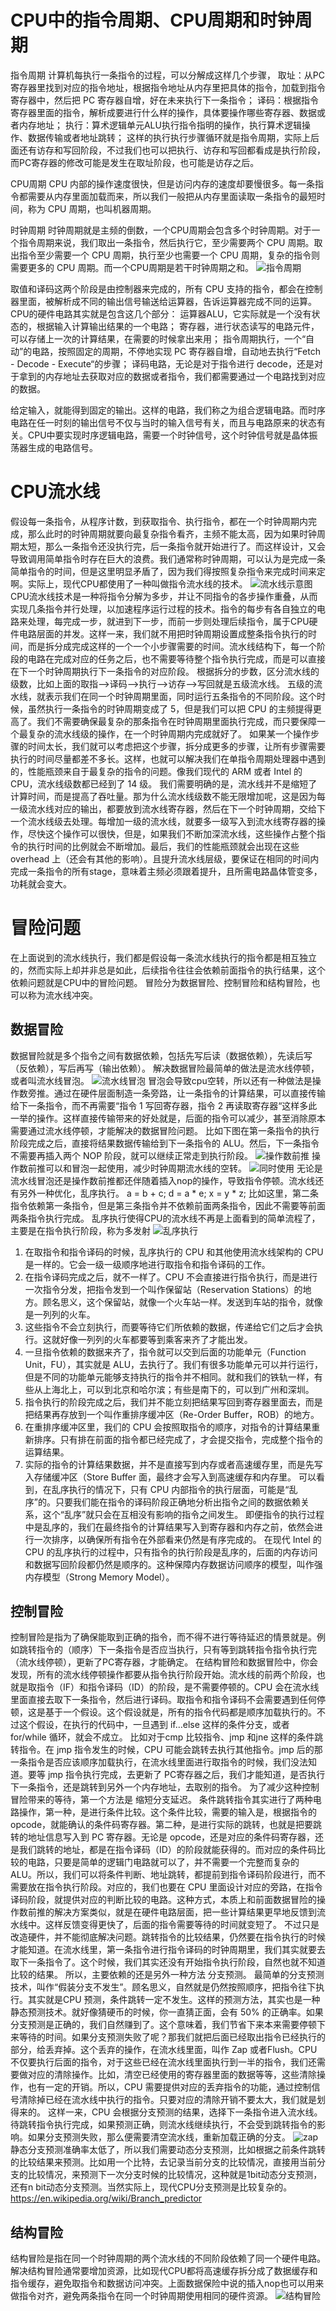 # CPU中的指令周期、CPU周期和时钟周期
指令周期
计算机每执行一条指令的过程，可以分解成这样几个步骤，
取址：从PC 寄存器里找到对应的指令地址，根据指令地址从内存里把具体的指令，加载到指令寄存器中，然后把 PC 寄存器自增，好在未来执行下一条指令；
译码：根据指令寄存器里面的指令，解析成要进行什么样的操作，具体要操作哪些寄存器、数据或者内存地址；
执行：算术逻辑单元ALU执行指令指明的操作，执行算术逻辑操作、数据传输或者地址跳转；
这样的执行执行步骤循环就是指令周期，实际上后面还有访存和写回阶段，不过我们也可以把执行、访存和写回都看成是执行阶段，而PC寄存器的修改可能是发生在取址阶段，也可能是访存之后。

CPU周期
CPU 内部的操作速度很快，但是访问内存的速度却要慢很多。每一条指令都需要从内存里面加载而来，所以我们一般把从内存里面读取一条指令的最短时间，称为 CPU 周期，也叫机器周期。

时钟周期
时钟周期就是主频的倒数，一个CPU周期会包含多个时钟周期。对于一个指令周期来说，我们取出一条指令，然后执行它，至少需要两个 CPU 周期。取出指令至少需要一个 CPU 周期，执行至少也需要一个 CPU 周期，复杂的指令则需要更多的 CPU 周期。而一个CPU周期是若干时钟周期之和。
![指令周期](指令周期.png)

取值和译码这两个阶段是由控制器来完成的，所有 CPU 支持的指令，都会在控制器里面，被解析成不同的输出信号输送给运算器，告诉运算器完成不同的运算。
CPU的硬件电路其实就是包含这几个部分：
运算器ALU，它实际就是一个没有状态的，根据输入计算输出结果的一个电路；
寄存器，进行状态读写的电路元件，可以存储上一次的计算结果，在需要的时候拿出来用；
指令周期执行，一个“自动”的电路，按照固定的周期，不停地实现 PC 寄存器自增，自动地去执行“Fetch - Decode - Execute“的步骤；
译码电路，无论是对于指令进行 decode，还是对于拿到的内存地址去获取对应的数据或者指令，我们都需要通过一个电路找到对应的数据。

给定输入，就能得到固定的输出。这样的电路，我们称之为组合逻辑电路。而时序电路在任一时刻的输出信号不仅与当时的输入信号有关，而且与电路原来的状态有关。CPU中要实现时序逻辑电路，需要一个时钟信号，这个时钟信号就是晶体振荡器生成的电路信号。

# CPU流水线
假设每一条指令，从程序计数，到获取指令、执行指令，都在一个时钟周期内完成，那么此时的时钟周期就要向最复杂指令看齐，主频不能太高，因为如果时钟周期太短，那么一条指令还没执行完，后一条指令就开始进行了。而这样设计，又会导致调用简单指令时存在巨大的浪费。我们通常称时钟周期，可以认为是完成一条简单指令的时间，但是这里明显矛盾了，因为我们得按照复杂指令来完成时间来定啊。实际上，现代CPU都使用了一种叫做指令流水线的技术。
![流水线示意图](流水线示意图.png)
CPU流水线技术是一种将指令分解为多步，并让不同指令的各步操作重叠，从而实现几条指令并行处理，以加速程序运行过程的技术。指令的每步有各自独立的电路来处理，每完成一步，就进到下一步，而前一步则处理后续指令，属于CPU硬件电路层面的并发。这样一来，我们就不用把时钟周期设置成整条指令执行的时间，而是拆分成完成这样的一个一个小步骤需要的时间。流水线结构下，每一个阶段的电路在完成对应的任务之后，也不需要等待整个指令执行完成，而是可以直接在下一个时钟周期执行下一条指令的对应阶段。
根据拆分的步数，区分流水线的级数，比如上面的取指-->译码-->执行-->访存-->写回就是五级流水线。
五级的流水线，就表示我们在同一个时钟周期里面，同时运行五条指令的不同阶段。这个时候，虽然执行一条指令的时钟周期变成了 5，但是我们可以把 CPU 的主频提得更高了。我们不需要确保最复杂的那条指令在时钟周期里面执行完成，而只要保障一个最复杂的流水线级的操作，在一个时钟周期内完成就好了。
如果某一个操作步骤的时间太长，我们就可以考虑把这个步骤，拆分成更多的步骤，让所有步骤需要执行的时间尽量都差不多长。这样，也就可以解决我们在单指令周期处理器中遇到的，性能瓶颈来自于最复杂的指令的问题。像我们现代的 ARM 或者 Intel 的 CPU，流水线级数都已经到了 14 级。
我们需要明确的是，流水线并不是缩短了计算时间，而是提高了吞吐量。那为什么流水线级数不能无限增加呢，这是因为每一级流水线对应的输出，都要放到流水线寄存器，然后在下一个时钟周期，交给下一个流水线级去处理。每增加一级的流水线，就要多一级写入到流水线寄存器的操作，尽快这个操作可以很快，但是，如果我们不断加深流水线，这些操作占整个指令的执行时间的比例就会不断增加。最后，我们的性能瓶颈就会出现在这些 overhead 上（还会有其他的影响）。且提升流水线层级，要保证在相同的时间内完成一条指令的所有stage，意味着主频必须跟着提升，且所需电路晶体管变多，功耗就会变大。

# 冒险问题
在上面说到的流水线执行，我们都是假设每一条流水线执行的指令都是相互独立的，然而实际上却并非总是如此，后续指令往往会依赖前面指令的执行结果，这个依赖问题就是CPU中的冒险问题。
冒险分为数据冒险、控制冒险和结构冒险，也可以称为流水线冲突。
## 数据冒险
数据冒险就是多个指令之间有数据依赖，包括先写后读（数据依赖），先读后写（反依赖），写后再写（输出依赖）。
解决数据冒险最简单的做法是流水线停顿，或者叫流水线冒泡。
![流水线冒泡](流水线冒泡.png)
冒泡会导致cpu空转，所以还有一种做法是操作数旁推。通过在硬件层面制造一条旁路，让一条指令的计算结果，可以直接传输给下一条指令，而不再需要“指令 1 写回寄存器，指令 2 再读取寄存器“这样多此一举的操作。这样直接传输带来的好处就是，后面的指令可以减少，甚至消除原本需要通过流水线停顿，才能解决的数据冒险问题。
比如下图在第一条指令的执行阶段完成之后，直接将结果数据传输给到下一条指令的 ALU。然后，下一条指令不需要再插入两个 NOP 阶段，就可以继续正常走到执行阶段。
![操作数前推](操作数前推.png)
操作数前推可以和冒泡一起使用，减少时钟周期流水线的空转。
![同时使用](同时使用.png)
无论是流水线冒泡还是操作数前推都还伴随着插入nop的操作，导致指令停顿。流水线还有另外一种优化，乱序执行。
a = b + c;
d = a * e;
x = y * z;
比如这里，第二条指令依赖第一条指令，但是第三条指令并不依赖前面两条指令，因此不需要等前面两条指令执行完成。
乱序执行使得CPU的流水线不再是上面看到的简单流程了，主要是在指令执行阶段，称为多发射
![乱序执行](乱序执行.png)
1. 在取指令和指令译码的时候，乱序执行的 CPU 和其他使用流水线架构的 CPU 是一样的。它会一级一级顺序地进行取指令和指令译码的工作。  
2. 在指令译码完成之后，就不一样了。CPU 不会直接进行指令执行，而是进行一次指令分发，把指令发到一个叫作保留站（Reservation Stations）的地方。顾名思义，这个保留站，就像一个火车站一样。发送到车站的指令，就像是一列列的火车。
3. 这些指令不会立刻执行，而要等待它们所依赖的数据，传递给它们之后才会执行。这就好像一列列的火车都要等到乘客来齐了才能出发。
4. 一旦指令依赖的数据来齐了，指令就可以交到后面的功能单元（Function Unit，FU），其实就是 ALU，去执行了。我们有很多功能单元可以并行运行，但是不同的功能单元能够支持执行的指令并不相同。就和我们的铁轨一样，有些从上海北上，可以到北京和哈尔滨；有些是南下的，可以到广州和深圳。
5. 指令执行的阶段完成之后，我们并不能立刻把结果写回到寄存器里面去，而是把结果再存放到一个叫作重排序缓冲区（Re-Order Buffer，ROB）的地方。
6. 在重排序缓冲区里，我们的 CPU 会按照取指令的顺序，对指令的计算结果重新排序。只有排在前面的指令都已经完成了，才会提交指令，完成整个指令的运算结果。
7. 实际的指令的计算结果数据，并不是直接写到内存或者高速缓存里，而是先写入存储缓冲区（Store Buffer 面，最终才会写入到高速缓存和内存里。
可以看到，在乱序执行的情况下，只有 CPU 内部指令的执行层面，可能是“乱序”的。只要我们能在指令的译码阶段正确地分析出指令之间的数据依赖关系，这个“乱序”就只会在互相没有影响的指令之间发生。
即便指令的执行过程中是乱序的，我们在最终指令的计算结果写入到寄存器和内存之前，依然会进行一次排序，以确保所有指令在外部看来仍然是有序完成的。
在现代 Intel 的 CPU 的乱序执行的过程中，只有指令的执行阶段是乱序的，后面的内存访问和数据写回阶段都仍然是顺序的。这种保障内存数据访问顺序的模型，叫作强内存模型（Strong Memory Model）。

## 控制冒险
控制冒险是指为了确保能取到正确的指令，而不得不进行等待延迟的情景就是。例如跳转指令的（顺序）下一条指令是否应当执行，只有等到跳转指令指令执行完（流水线停顿），更新了PC寄存器，才能确定。
在结构冒险和数据冒险中，你会发现，所有的流水线停顿操作都要从指令执行阶段开始。流水线的前两个阶段，也就是取指令（IF）和指令译码（ID）的阶段，是不需要停顿的。CPU 会在流水线里面直接去取下一条指令，然后进行译码。取指令和指令译码不会需要遇到任何停顿，这是基于一个假设。这个假设就是，所有的指令代码都是顺序加载执行的。不过这个假设，在执行的代码中，一旦遇到 if…else 这样的条件分支，或者 for/while 循环，就会不成立。
比如对于cmp 比较指令、jmp 和jne 这样的条件跳转指令。在 jmp 指令发生的时候，CPU 可能会跳转去执行其他指令。jmp 后的那一条指令是否应该顺序加载执行，在流水线里面进行取指令的时候，我们没法知道。要等 jmp 指令执行完成，去更新了 PC寄存器之后，我们才能知道，是否执行下一条指令，还是跳转到另外一个内存地址，去取别的指令。
为了减少这种控制冒险带来的等待，第一个方法是 缩短分支延迟。
条件跳转指令其实进行了两种电路操作，第一种，是进行条件比较。这个条件比较，需要的输入是，根据指令的 opcode，就能确认的条件码寄存器。第二种，是进行实际的跳转，也就是把要跳转的地址信息写入到 PC 寄存器。无论是 opcode，还是对应的条件码寄存器，还是我们跳转的地址，都是在指令译码（ID）的阶段就能获得的。而对应的条件码比较的电路，只要是简单的逻辑门电路就可以了，并不需要一个完整而复杂的 ALU。所以，我们可以将条件判断、地址跳转，都提前到指令译码阶段进行，而不需要放在指令执行阶段。对应的，我们也要在 CPU 里面设计对应的旁路，在指令译码阶段，就提供对应的判断比较的电路。这种方式，本质上和前面数据冒险的操作数前推的解决方案类似，就是在硬件电路层面，把一些计算结果更早地反馈到流水线中。这样反馈变得更快了，后面的指令需要等待的时间就变短了。
不过只是改造硬件，并不能彻底解决问题。跳转指令的比较结果，仍然要在指令执行的时候才能知道。在流水线里，第一条指令进行指令译码的时钟周期里，我们其实就要去取下一条指令了。这个时候，我们其实还没有开始指令执行阶段，自然也就不知道比较的结果。
所以，主要依赖的还是另外一种方法 分支预测。
最简单的分支预测技术，叫作“假装分支不发生”。顾名思义，自然就是仍然按照顺序，把指令往下执行。其实就是CPU 预测，条件跳转一定不发生。这样的预测方法，其实也是一种静态预测技术。就好像猜硬币的时候，你一直猜正面，会有 50% 的正确率。如果分支预测是正确的，我们自然赚到了。这个意味着，我们节省下来本来需要停顿下来等待的时间。如果分支预测失败了呢？那我们就把后面已经取出指令已经执行的部分，给丢弃掉。这个丢弃的操作，在流水线里面，叫作 Zap 或者Flush。CPU 不仅要执行后面的指令，对于这些已经在流水线里面执行到一半的指令，我们还需要做对应的清除操作。比如，清空已经使用的寄存器里面的数据等等，这些清除操作，也有一定的开销。所以，CPU 需要提供对应的丢弃指令的功能，通过控制信号清除掉已经在流水线中执行的指令。只要对应的清除开销不要太大，我们就是划得来的。
这样一来，CPU 会根据分支预测的结果，选择下一条指令进入流水线。待跳转指令执行完成，如果预测正确，则流水线继续执行，不会受到跳转指令的影响。如果分支预测失败，那么便需要清空流水线，重新加载正确的分支。
![zap](zap.png)
静态分支预测准确率太低了，所以我们需要动态分支预测，比如根据之前条件跳转的比较结果来预测。比如用一个比特，去记录当前分支的比较情况，直接用当前分支的比较情况，来预测下一次分支时候的比较情况，这种就是1bit动态分支预测，还有n bit动态分支预测。当然实际上，现代CPU分支预测是比较复杂的。
https://en.wikipedia.org/wiki/Branch_predictor


## 结构冒险
结构冒险是指在同一个时钟周期的两个流水线的不同阶段依赖了同一个硬件电路。解决结构冒险通常要增加资源，比如现代CPU都将高速缓存拆分成了数据缓存和指令缓存，避免取指令和数据访问冲突。上面数据保险中说的插入nop也可以用来做指令对齐，避免两条指令在同一个时钟周期使用相同的硬件资源。
![结构冒险](结构冒险.png)


